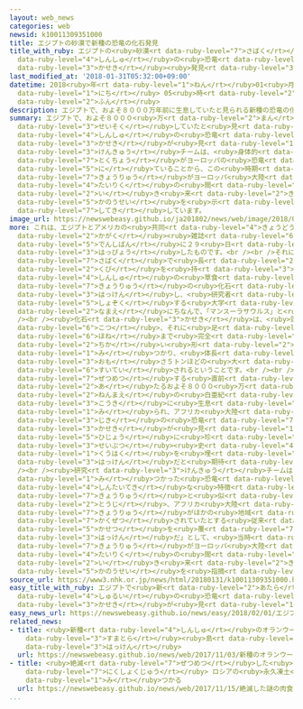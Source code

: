```yaml
---
layout: web_news
categories: web
newsid: k10011309351000
title: エジプトの砂漠で新種の恐竜の化石発見
title_with_ruby: エジプトの<ruby>砂漠<rt data-ruby-level="7">さばく</rt></ruby>で<ruby>新種<rt
  data-ruby-level="4">しんしゅ</rt></ruby>の<ruby>恐竜<rt data-ruby-level="7">きょうりゅう</rt></ruby>の<ruby>化石<rt
  data-ruby-level="3">かせき</rt></ruby><ruby>発見<rt data-ruby-level="3">はっけん</rt></ruby>
last_modified_at: '2018-01-31T05:32:00+09:00'
datetime: 2018<ruby>年<rt data-ruby-level="1">ねん</rt></ruby>01<ruby>月<rt data-ruby-level="1">がつ</rt></ruby>31<ruby>日<rt
  data-ruby-level="1">にち</rt></ruby> 05<ruby>時<rt data-ruby-level="2">じ</rt></ruby>32<ruby>分<rt
  data-ruby-level="2">ふん</rt></ruby>
description: エジプトで、およそ８０００万年前に生息していたと見られる新種の恐竜の化石が見つかり、研究チームは、身体的な特徴がヨーロッパの恐竜と似ていることから、この時期、恐竜がヨーロッパ大陸とアフリカ大陸の間を行き来していた可能性を示していると指摘しています。
summary: エジプトで、およそ８０００<ruby>万<rt data-ruby-level="2">まん</rt></ruby><ruby>年前<rt data-ruby-level="2">ねんまえ</rt></ruby>に<ruby>生息<rt
  data-ruby-level="3">せいそく</rt></ruby>していたと<ruby>見<rt data-ruby-level="1">み</rt></ruby>られる<ruby>新種<rt
  data-ruby-level="4">しんしゅ</rt></ruby>の<ruby>恐竜<rt data-ruby-level="7">きょうりゅう</rt></ruby>の<ruby>化石<rt
  data-ruby-level="3">かせき</rt></ruby>が<ruby>見<rt data-ruby-level="1">み</rt></ruby>つかり、<ruby>研究<rt
  data-ruby-level="3">けんきゅう</rt></ruby>チームは、<ruby>身体的<rt data-ruby-level="4">しんたいてき</rt></ruby>な<ruby>特徴<rt
  data-ruby-level="7">とくちょう</rt></ruby>がヨーロッパの<ruby>恐竜<rt data-ruby-level="7">きょうりゅう</rt></ruby>と<ruby>似<rt
  data-ruby-level="5">に</rt></ruby>ていることから、この<ruby>時期<rt data-ruby-level="3">じき</rt></ruby>、<ruby>恐竜<rt
  data-ruby-level="7">きょうりゅう</rt></ruby>がヨーロッパ<ruby>大陸<rt data-ruby-level="4">たいりく</rt></ruby>とアフリカ<ruby>大陸<rt
  data-ruby-level="4">たいりく</rt></ruby>の<ruby>間<rt data-ruby-level="2">あいだ</rt></ruby>を<ruby>行<rt
  data-ruby-level="2">い</rt></ruby>き<ruby>来<rt data-ruby-level="2">き</rt></ruby>していた<ruby>可能性<rt
  data-ruby-level="5">かのうせい</rt></ruby>を<ruby>示<rt data-ruby-level="5">しめ</rt></ruby>していると<ruby>指摘<rt
  data-ruby-level="7">してき</rt></ruby>しています。
image_url: https://newswebeasy.github.io/ja201802/news/web/image/2018/01/31/K10011309351_1801310653_1801310705_01_02.jpg
more: これは、エジプトとアメリカの<ruby>共同<rt data-ruby-level="4">きょうどう</rt></ruby><ruby>研究<rt data-ruby-level="3">けんきゅう</rt></ruby>チームが、イギリスの<ruby>科学<rt
  data-ruby-level="2">かがく</rt></ruby><ruby>雑誌<rt data-ruby-level="6">ざっし</rt></ruby>「ネイチャー」の<ruby>電子版<rt
  data-ruby-level="5">でんしばん</rt></ruby>に２９<ruby>日<rt data-ruby-level="1">にち</rt></ruby>、<ruby>発表<rt
  data-ruby-level="3">はっぴょう</rt></ruby>したものです。<br /><br />それによりますと<ruby>研究<rt data-ruby-level="3">けんきゅう</rt></ruby>チームは、エジプトの<ruby>砂漠<rt
  data-ruby-level="7">さばく</rt></ruby>で<ruby>長<rt data-ruby-level="2">なが</rt></ruby>い<ruby>首<rt
  data-ruby-level="2">くび</rt></ruby>を<ruby>持<rt data-ruby-level="3">も</rt></ruby>つ<ruby>新種<rt
  data-ruby-level="4">しんしゅ</rt></ruby>の<ruby>草食<rt data-ruby-level="2">そうしょく</rt></ruby><ruby>恐竜<rt
  data-ruby-level="7">きょうりゅう</rt></ruby>の<ruby>化石<rt data-ruby-level="3">かせき</rt></ruby>を<ruby>発見<rt
  data-ruby-level="3">はっけん</rt></ruby>し、<ruby>研究者<rt data-ruby-level="3">けんきゅうしゃ</rt></ruby>の<ruby>所属<rt
  data-ruby-level="5">しょぞく</rt></ruby>する<ruby>大学<rt data-ruby-level="1">だいがく</rt></ruby>の<ruby>名前<rt
  data-ruby-level="2">なまえ</rt></ruby>にちなんで、「マンスーラサウルス」と<ruby>名付<rt data-ruby-level="4">なづ</rt></ruby>けました。<br
  /><br /><ruby>化石<rt data-ruby-level="3">かせき</rt></ruby>は、<ruby>頭蓋骨<rt data-ruby-level="7">ずがいこつ</rt></ruby>からろっ<ruby>骨<rt
  data-ruby-level="6">こつ</rt></ruby>、それに<ruby>足<rt data-ruby-level="1">あし</rt></ruby>の<ruby>骨<rt
  data-ruby-level="6">ほね</rt></ruby>まで<ruby>完全<rt data-ruby-level="4">かんぜん</rt></ruby>に<ruby>近<rt
  data-ruby-level="2">ちか</rt></ruby>い<ruby>形<rt data-ruby-level="2">かたち</rt></ruby>で<ruby>見<rt
  data-ruby-level="1">み</rt></ruby>つかり、<ruby>体長<rt data-ruby-level="2">たいちょう</rt></ruby>１０メートル、<ruby>重<rt
  data-ruby-level="3">おも</rt></ruby>さ５トンほどの<ruby>大<rt data-ruby-level="1">おお</rt></ruby>きさだったと<ruby>推定<rt
  data-ruby-level="6">すいてい</rt></ruby>されるということです。<br /><br />また、<ruby>恐竜<rt data-ruby-level="7">きょうりゅう</rt></ruby>が<ruby>絶滅<rt
  data-ruby-level="7">ぜつめつ</rt></ruby>する<ruby>直前<rt data-ruby-level="2">ちょくぜん</rt></ruby>に<ruby>当<rt
  data-ruby-level="2">あ</rt></ruby>たるおよそ８０００<ruby>万<rt data-ruby-level="2">まん</rt></ruby><ruby>年前<rt
  data-ruby-level="2">ねんまえ</rt></ruby>の<ruby>白亜紀<rt data-ruby-level="7">はくあき</rt></ruby><ruby>後期<rt
  data-ruby-level="3">こうき</rt></ruby>に<ruby>生息<rt data-ruby-level="3">せいそく</rt></ruby>していたと<ruby>見<rt
  data-ruby-level="1">み</rt></ruby>られ、アフリカ<ruby>大陸<rt data-ruby-level="4">たいりく</rt></ruby>でこの<ruby>時期<rt
  data-ruby-level="3">じき</rt></ruby>の<ruby>恐竜<rt data-ruby-level="7">きょうりゅう</rt></ruby>の<ruby>化石<rt
  data-ruby-level="3">かせき</rt></ruby>が<ruby>見<rt data-ruby-level="1">み</rt></ruby>つかるのは<ruby>非常<rt
  data-ruby-level="5">ひじょう</rt></ruby>に<ruby>珍<rt data-ruby-level="7">めずら</rt></ruby>しいことから、<ruby>生物<rt
  data-ruby-level="3">せいぶつ</rt></ruby><ruby>史<rt data-ruby-level="4">し</rt></ruby>の<ruby>空白<rt
  data-ruby-level="1">くうはく</rt></ruby>を<ruby>埋<rt data-ruby-level="7">う</rt></ruby>める<ruby>発見<rt
  data-ruby-level="3">はっけん</rt></ruby>だと<ruby>期待<rt data-ruby-level="3">きたい</rt></ruby>されています。<br
  /><br /><ruby>研究<rt data-ruby-level="3">けんきゅう</rt></ruby>チームは、<ruby>今回<rt data-ruby-level="2">こんかい</rt></ruby><ruby>見<rt
  data-ruby-level="1">み</rt></ruby>つかった<ruby>恐竜<rt data-ruby-level="7">きょうりゅう</rt></ruby>の<ruby>身体的<rt
  data-ruby-level="4">しんたいてき</rt></ruby>な<ruby>特徴<rt data-ruby-level="7">とくちょう</rt></ruby>がヨーロッパの<ruby>恐竜<rt
  data-ruby-level="7">きょうりゅう</rt></ruby>と<ruby>似<rt data-ruby-level="5">に</rt></ruby>ていることから、「<ruby>当時<rt
  data-ruby-level="2">とうじ</rt></ruby>、アフリカ<ruby>大陸<rt data-ruby-level="4">たいりく</rt></ruby>の<ruby>恐竜<rt
  data-ruby-level="7">きょうりゅう</rt></ruby>がほかの<ruby>地域<rt data-ruby-level="6">ちいき</rt></ruby>から<ruby>隔絶<rt
  data-ruby-level="7">かくぜつ</rt></ruby>されていたとする<ruby>従来<rt data-ruby-level="6">じゅうらい</rt></ruby>の<ruby>仮説<rt
  data-ruby-level="5">かせつ</rt></ruby>を<ruby>覆<rt data-ruby-level="7">くつがえ</rt></ruby>す<ruby>発見<rt
  data-ruby-level="3">はっけん</rt></ruby>だ」として、<ruby>当時<rt data-ruby-level="2">とうじ</rt></ruby>、<ruby>恐竜<rt
  data-ruby-level="7">きょうりゅう</rt></ruby>がヨーロッパ<ruby>大陸<rt data-ruby-level="4">たいりく</rt></ruby>とアフリカ<ruby>大陸<rt
  data-ruby-level="4">たいりく</rt></ruby>の<ruby>間<rt data-ruby-level="2">あいだ</rt></ruby>を<ruby>行<rt
  data-ruby-level="2">い</rt></ruby>き<ruby>来<rt data-ruby-level="2">き</rt></ruby>していた<ruby>可能性<rt
  data-ruby-level="5">かのうせい</rt></ruby>を<ruby>指摘<rt data-ruby-level="7">してき</rt></ruby>しています。
source_url: https://www3.nhk.or.jp/news/html/20180131/k10011309351000.html
easy_title_with_ruby: エジプトで<ruby>新<rt data-ruby-level="2">あたら</rt></ruby>しい<ruby>種類<rt
  data-ruby-level="4">しゅるい</rt></ruby>の<ruby>恐竜<rt data-ruby-level="7">きょうりゅう</rt></ruby>の<ruby>化石<rt
  data-ruby-level="3">かせき</rt></ruby>が<ruby>見<rt data-ruby-level="1">み</rt></ruby>つかる
easy_news_url: https://newswebeasy.github.io/news/easy/2018/02/01/エジプトで新しい種類の恐竜の化石が見つかる
related_news:
- title: <ruby>新種<rt data-ruby-level="4">しんしゅ</rt></ruby>のオランウータン インドネシアの<ruby>スマトラ<rt
    data-ruby-level="3">すまとら</rt></ruby><ruby>島<rt data-ruby-level="3">とう</rt></ruby>で<ruby>発見<rt
    data-ruby-level="3">はっけん</rt></ruby>
  url: https://newswebeasy.github.io/news/web/2017/11/03/新種のオランウータン-インドネシアのスマトラ島で発見
- title: <ruby>絶滅<rt data-ruby-level="7">ぜつめつ</rt></ruby>した<ruby>謎<rt data-ruby-level="7">なぞ</rt></ruby>の<ruby>肉食獣<rt
    data-ruby-level="7">にくしょくじゅう</rt></ruby> ロシアの<ruby>永久凍土<rt data-ruby-level="7">えいきゅうとうど</rt></ruby>から<ruby>見<rt
    data-ruby-level="1">み</rt></ruby>つかる
  url: https://newswebeasy.github.io/news/web/2017/11/15/絶滅した謎の肉食獣-ロシアの永久凍土から見つかる
...
```

